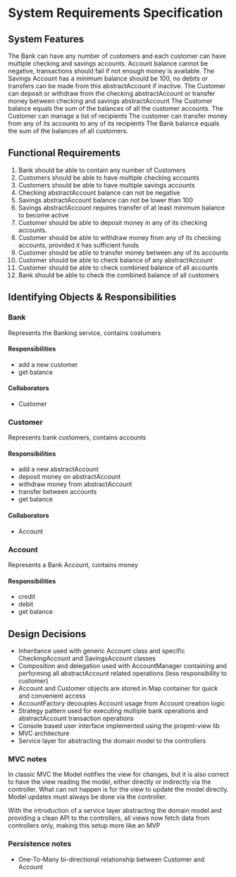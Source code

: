 # System Requirements Specification

## System Features

The Bank can have any number of customers and each customer can have multiple checking and savings accounts.
Account balance cannot be negative, transactions should fail if not enough money is available.
The Savings Account has a minimum balance should be 100, no debits or transfers can be made from this abstractAccount if inactive.
The Customer can deposit or withdraw from the checking abstractAccount or transfer money between checking and savings abstractAccount
The Customer balance equals the sum of the balances of all the customer accounts.
The Customer can manage a list of recipients
The customer can transfer money from any of its accounts to any of its recipients
The Bank balance equals the sum of the balances of all customers.

## Functional Requirements
1. Bank should be able to contain any number of Customers
1. Customers should be able to have multiple checking accounts
1. Customers should be able to have multiple savings accounts
1. Checking abstractAccount balance can not be negative
1. Savings abstractAccount balance can not be lower than 100
1. Savings abstractAccount requires transfer of at least minimum balance to become active
1. Customer should be able to deposit money in any of its checking accounts.
1. Customer should be able to withdraw money from any of its checking accounts, provided it has sufficient funds
1. Customer should be able to transfer money between any of its accounts
1. Customer should be able to check balance of any abstractAccount
1. Customer should be able to check combined balance of all accounts
1. Bank should be able to check the combined balance of all customers

## Identifying Objects & Responsibilities

### Bank
Represents the Banking service, contains costumers

#### Responsibilities
* add a new customer
* get balance

#### Collaborators
* Customer

### Customer
Represents bank customers, contains accounts

#### Responsibilities
* add a new abstractAccount
* deposit money on abstractAccount
* withdraw money from abstractAccount
* transfer between accounts
* get balance

#### Collaborators
* Account

### Account
Represents a Bank Account, contains money

#### Responsibilities
* credit
* debit
* get balance

## Design Decisions

* Inheritance used with generic Account class and specific CheckingAccount and SavingsAccount classes
* Composition and delegation used with AccountManager containing and performing all abstractAccount related operations (less responsibility to customer)
* Account and Customer objects are stored in Map container for quick and convenient access
* AccountFactory decouples Account usage from Account creation logic
* Strategy pattern used for executing multiple bank operations and abstractAccount transaction operations
* Console based user interface implemented using the propmt-view lib
* MVC architecture
* Service layer for abstracting the domain model to the controllers

### MVC notes
 In classic MVC the Model notifies the view for changes, but it is also correct to
have the view reading the model, either directly or indirectly via the controller.
What can not happen is for the view to update the model directly. Model updates must always be done via the controller.

With the introduction of a service layer abstracting the domain model and providing a clean API to the controllers,
all views now fetch data from controllers only, making this setup more like an MVP

### Persistence notes
* One-To-Many bi-directional relationship between Customer and Account
